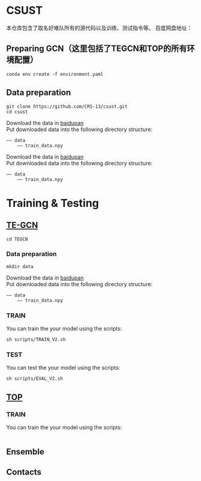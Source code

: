# CSUST
本仓库包含了取名好难队所有的源代码以及训练、测试指令等。
百度网盘地址：
## Preparing GCN（这里包括了TEGCN和TOP的所有环境配置）
```
conda env create -f environment.yaml
```
## Data preparation
```
git clone https://github.com/CRS-13/csust.git
cd csust
```  
Download the data in [baidupan](https://github.com/xieyulai/UAVHuman_For_TE-GCN)  
Put downloaded data into the following directory structure:
```
—— data
    —— train_data.npy
```
Download the data in [baidupan](https://github.com/xieyulai/UAVHuman_For_TE-GCN)  
Put downloaded data into the following directory structure:

```
—— data
    —— train_data.npy
```

# Training & Testing
## [TE-GCN](https://github.com/xieyulai/TE-GCN)
```
cd TEGCN
```
### Data preparation
```
mkdir data
```
Download the data in [baidupan](https://github.com/xieyulai/UAVHuman_For_TE-GCN)  
Put downloaded data into the following directory structure:
```
—— data
    —— train_data.npy
```
### TRAIN
You can train the your model using the scripts:
```
sh scripts/TRAIN_V2.sh
```

### TEST
You can test the your model using the scripts:
```
sh scripts/EVAL_V2.sh
```
## [TOP](https://github.com/liujf69/ICMEW2024-Track10)
### TRAIN
You can train the your model using the scripts:
```

```

## Ensemble

## Contacts


